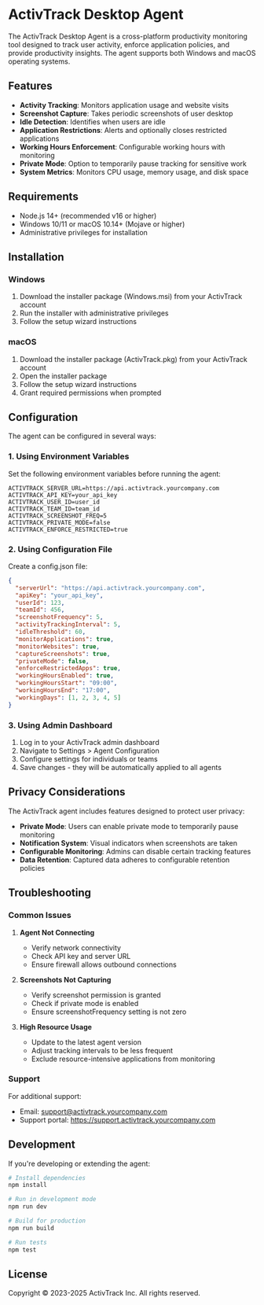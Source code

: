 # ActivTrack Desktop Agent

The ActivTrack Desktop Agent is a cross-platform productivity monitoring tool designed to track user activity, enforce application policies, and provide productivity insights. The agent supports both Windows and macOS operating systems.

## Features

- **Activity Tracking**: Monitors application usage and website visits
- **Screenshot Capture**: Takes periodic screenshots of user desktop
- **Idle Detection**: Identifies when users are idle
- **Application Restrictions**: Alerts and optionally closes restricted applications
- **Working Hours Enforcement**: Configurable working hours with monitoring
- **Private Mode**: Option to temporarily pause tracking for sensitive work
- **System Metrics**: Monitors CPU usage, memory usage, and disk space

## Requirements

- Node.js 14+ (recommended v16 or higher)
- Windows 10/11 or macOS 10.14+ (Mojave or higher)
- Administrative privileges for installation

## Installation

### Windows

1. Download the installer package (Windows.msi) from your ActivTrack account
2. Run the installer with administrative privileges
3. Follow the setup wizard instructions

### macOS

1. Download the installer package (ActivTrack.pkg) from your ActivTrack account
2. Open the installer package
3. Follow the setup wizard instructions
4. Grant required permissions when prompted

## Configuration

The agent can be configured in several ways:

### 1. Using Environment Variables

Set the following environment variables before running the agent:

```
ACTIVTRACK_SERVER_URL=https://api.activtrack.yourcompany.com
ACTIVTRACK_API_KEY=your_api_key
ACTIVTRACK_USER_ID=user_id
ACTIVTRACK_TEAM_ID=team_id
ACTIVTRACK_SCREENSHOT_FREQ=5
ACTIVTRACK_PRIVATE_MODE=false
ACTIVTRACK_ENFORCE_RESTRICTED=true
```

### 2. Using Configuration File

Create a config.json file:

```json
{
  "serverUrl": "https://api.activtrack.yourcompany.com",
  "apiKey": "your_api_key",
  "userId": 123,
  "teamId": 456,
  "screenshotFrequency": 5,
  "activityTrackingInterval": 5,
  "idleThreshold": 60,
  "monitorApplications": true,
  "monitorWebsites": true,
  "captureScreenshots": true,
  "privateMode": false,
  "enforceRestrictedApps": true,
  "workingHoursEnabled": true,
  "workingHoursStart": "09:00",
  "workingHoursEnd": "17:00",
  "workingDays": [1, 2, 3, 4, 5]
}
```

### 3. Using Admin Dashboard

1. Log in to your ActivTrack admin dashboard
2. Navigate to Settings > Agent Configuration
3. Configure settings for individuals or teams
4. Save changes - they will be automatically applied to all agents

## Privacy Considerations

The ActivTrack agent includes features designed to protect user privacy:

- **Private Mode**: Users can enable private mode to temporarily pause monitoring
- **Notification System**: Visual indicators when screenshots are taken
- **Configurable Monitoring**: Admins can disable certain tracking features
- **Data Retention**: Captured data adheres to configurable retention policies

## Troubleshooting

### Common Issues

1. **Agent Not Connecting**
   - Verify network connectivity
   - Check API key and server URL
   - Ensure firewall allows outbound connections

2. **Screenshots Not Capturing**
   - Verify screenshot permission is granted
   - Check if private mode is enabled
   - Ensure screenshotFrequency setting is not zero

3. **High Resource Usage**
   - Update to the latest agent version
   - Adjust tracking intervals to be less frequent
   - Exclude resource-intensive applications from monitoring

### Support

For additional support:
- Email: support@activtrack.yourcompany.com
- Support portal: https://support.activtrack.yourcompany.com

## Development

If you're developing or extending the agent:

```bash
# Install dependencies
npm install

# Run in development mode
npm run dev

# Build for production
npm run build

# Run tests
npm test
```

## License

Copyright © 2023-2025 ActivTrack Inc.
All rights reserved.